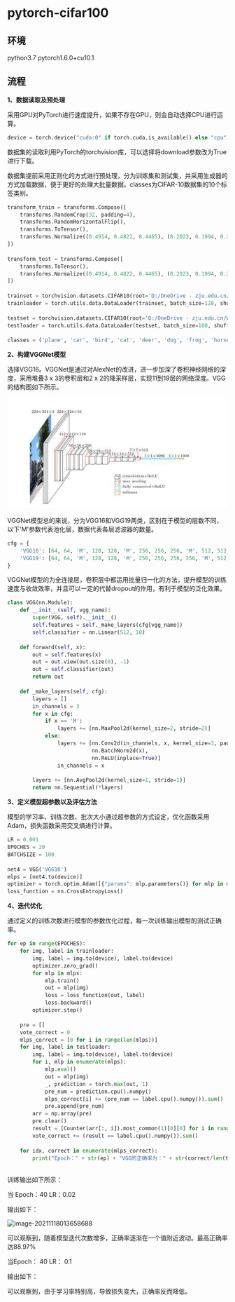 # pytorch-cifar100
## 环境
python3.7
pytorch1.6.0+cu10.1
## 流程

**1、数据读取及预处理**

采用GPU对PyTorch进行速度提升，如果不存在GPU，则会自动选择CPU进行运算。

```python
device = torch.device("cuda:0" if torch.cuda.is_available() else "cpu")
```

数据集的读取利用PyTorch的torchvision库，可以选择将download参数改为True进行下载。

数据集提前采用正则化的方式进行预处理，分为训练集和测试集，并采用生成器的方式加载数据，便于更好的处理大批量数据。classes为CIFAR-10数据集的10个标签类别。
```python
transform_train = transforms.Compose([
    transforms.RandomCrop(32, padding=4),
    transforms.RandomHorizontalFlip(),
    transforms.ToTensor(),
    transforms.Normalize((0.4914, 0.4822, 0.4465), (0.2023, 0.1994, 0.2010)),
])

transform_test = transforms.Compose([
    transforms.ToTensor(),
    transforms.Normalize((0.4914, 0.4822, 0.4465), (0.2023, 0.1994, 0.2010)),
])

trainset = torchvision.datasets.CIFAR10(root='D:/OneDrive - zju.edu.cn/Work/code_deeplearning/data', train=True, download=False, transform=transform_train)
trainloader = torch.utils.data.DataLoader(trainset, batch_size=128, shuffle=True, num_workers=0)

testset = torchvision.datasets.CIFAR10(root='D:/OneDrive - zju.edu.cn/Work/code_deeplearning/data', train=False, download=False, transform=transform_test)
testloader = torch.utils.data.DataLoader(testset, batch_size=100, shuffle=False, num_workers=0)

classes = ('plane', 'car', 'bird', 'cat', 'deer', 'dog', 'frog', 'horse', 'ship', 'truck')
```
**2、构建VGGNet模型**

选择VGG16。VGGNet是通过对AlexNet的改进，进一步加深了卷积神经网络的深度，采用堆叠3 x 3的卷积层和2 x 2的降采样层，实现11到19层的网络深度。VGG的结构图如下所示。

![image-1](https://github.com/wuzhengyang/IMG/blob/main/image-1.png)

VGGNet模型总的来说，分为VGG16和VGG19两类，区别在于模型的层数不同，以下'M'参数代表池化层，数据代表各层滤波器的数量。

```python
cfg = {
    'VGG16': [64, 64, 'M', 128, 128, 'M', 256, 256, 256, 'M', 512, 512, 512, 'M', 512, 512, 512, 'M'],
    'VGG19': [64, 64, 'M', 128, 128, 'M', 256, 256, 256, 256, 'M', 512, 512, 512, 512, 'M', 512, 512, 512, 512, 'M']
}
```

VGGNet模型的为全连接层，卷积层中都运用批量归一化的方法，提升模型的训练速度与收敛效率，并且可以一定的代替dropout的作用，有利于模型的泛化效果。
```python
class VGG(nn.Module):
    def __init__(self, vgg_name):
        super(VGG, self).__init__()
        self.features = self._make_layers(cfg[vgg_name])
        self.classifier = nn.Linear(512, 10)
    
    def forward(self, x):
        out = self.features(x)
        out = out.view(out.size(0), -1)
        out = self.classifier(out)
        return out
    
    def _make_layers(self, cfg):
        layers = []
        in_channels = 3
        for x in cfg:
            if x == 'M':
                layers += [nn.MaxPool2d(kernel_size=2, stride=2)]
            else:
                layers += [nn.Conv2d(in_channels, x, kernel_size=3, padding=1),
                           nn.BatchNorm2d(x),
                           nn.ReLU(inplace=True)]
                in_channels = x
        
        layers += [nn.AvgPool2d(kernel_size=1, stride=1)]
        return nn.Sequential(*layers)
```
**3、定义模型超参数以及评估方法**

模型的学习率、训练次数、批次大小通过超参数的方式设定，优化函数采用Adam，损失函数采用交叉熵进行计算。

```python
LR = 0.001
EPOCHES = 20
BATCHSIZE = 100

net4 = VGG('VGG16')
mlps = [net4.to(device)]
optimizer = torch.optim.Adam([{"params": mlp.parameters()} for mlp in mlps], lr=LR)
loss_function = nn.CrossEntropyLoss()
```

**4、迭代优化**

通过定义的训练次数进行模型的参数优化过程，每一次训练输出模型的测试正确率。

```python
for ep in range(EPOCHES):
    for img, label in trainloader:
        img, label = img.to(device), label.to(device)
        optimizer.zero_grad()
        for mlp in mlps:
            mlp.train()
            out = mlp(img)
            loss = loss_function(out, label)
            loss.backward()
        optimizer.step()
    
    pre = []
    vote_correct = 0
    mlps_correct = [0 for i in range(len(mlps))]
    for img, label in testloader:
        img, label = img.to(device), label.to(device)
        for i, mlp in enumerate(mlps):
            mlp.eval()
            out = mlp(img)
            _, prediction = torch.max(out, 1)
            pre_num = prediction.cpu().numpy()
            mlps_correct[i] += (pre_num == label.cpu().numpy()).sum()
            pre.append(pre_num)
        arr = np.array(pre)
        pre.clear()
        result = [Counter(arr[:, i]).most_common(1)[0][0] for i in range(BATCHSIZE)]
        vote_correct += (result == label.cpu().numpy()).sum()
    
    for idx, correct in enumerate(mlps_correct):
        print("Epoch：" + str(ep) + "VGG的正确率为：" + str(correct/len(testloader)))
        
```

训练输出如下所示：


当 Epoch：40    LR：0.02

输出如下：

![image-20211118013658688](C:\Users\Admin\AppData\Roaming\Typora\typora-user-images\image-20211118013658688.png)

可以观察到，随着模型迭代次数增多，正确率逐渐在一个值附近波动。最高正确率达88.97%



当Epoch： 40    LR： 0.1 

输出如下：

可以观察到，由于学习率特别高，导致损失变大，正确率反而降低。
